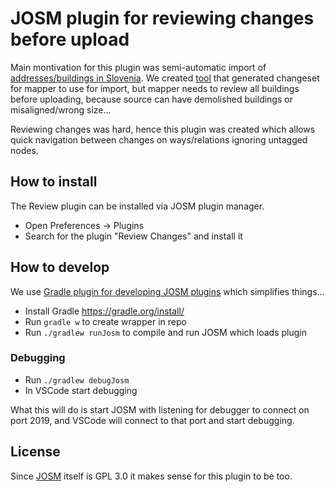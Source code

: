 
# JOSM plugin for reviewing changes before upload

Main montivation for this plugin was semi-automatic import of [addresses/buildings in Slovenia](https://wiki.openstreetmap.org/wiki/Slovenia_Address_Import). We created [tool](https://github.com/DavidKarlas/GursAddressesForOSM/tree/master/OsmGursBuildingImport) that generated changeset for mapper to use for import, but mapper needs to review all buildings before uploading, because source can have demolished buildings or misaligned/wrong size...

Reviewing changes was hard, hence this plugin was created which allows quick navigation between changes on ways/relations ignoring untagged nodes.

## How to install

The Review plugin can be installed via JOSM plugin manager.
  * Open Preferences -> Plugins
  * Search for the plugin "Review Changes" and install it

## How to develop

We use [Gradle plugin for developing JOSM plugins](https://github.com/floscher/gradle-josm-plugin) which simplifies things...
  * Install Gradle https://gradle.org/install/
  * Run `gradle w` to create wrapper in repo
  * Run `./gradlew runJosm` to compile and run JOSM which loads plugin

### Debugging

  * Run `./gradlew debugJosm`
  * In VSCode start debugging

What this will do is start JOSM with listening for debugger to connect on port 2019, and VSCode will connect to that port and start debugging.

## License
Since [JOSM](https://github.com/JOSM/josm) itself is GPL 3.0 it makes sense for this plugin to be too.